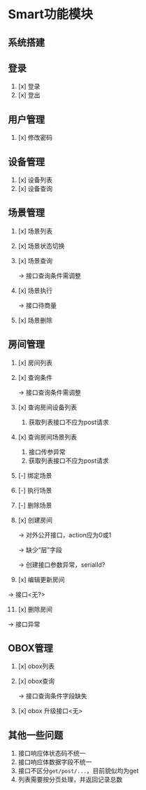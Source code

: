# Smart功能模块

## 系统搭建

## 登录

1. [x] 登录
2. [x] 登出

## 用户管理

1. [x] 修改密码

## 设备管理

1. [x] 设备列表
2. [x] 设备查询

## 场景管理

1. [x] 场景列表
2. [x] 场景状态切换
3. [x] 场景查询

   -> 接口查询条件需调整

4. [x] 场景执行

   -> 接口待商量

5. [x] 场景删除

## 房间管理

1. [x] 房间列表
2. [x] 查询条件

   -> 接口查询条件需调整

3. [x] 查询房间设备列表

   1. 获取列表接口不应为post请求

5. [x] 查询房间场景列表

   1. 接口传参异常
   2. 获取列表接口不应为post请求

6. [-] 绑定场景
7. [-] 执行场景
8. [-] 删除场景

9. [x] 创建房间

   -> 对外公开接口，action应为0或1

   -> 缺少“层”字段

   -> 创建接口参数异常，serialId?


10. [x] 编辑更新房间

   -> 接口<无?>

11. [x] 删除房间

   -> 接口异常

## OBOX管理

1. [x] obox列表
2. [x] obox查询

   -> 接口查询条件字段缺失

3. [x] obox 升级接口<无>



## 其他一些问题

1. 接口响应体状态码不统一
2. 接口响应体数据字段不统一
3. 接口不区分`get/post/...`，目前貌似均为get
4. 列表需要按分页处理，并返回记录总数
